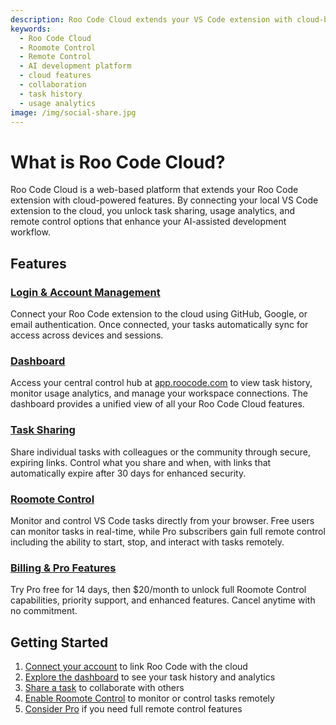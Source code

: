 ```yaml
---
description: Roo Code Cloud extends your VS Code extension with cloud-based task syncing, sharing, usage analytics, and remote control capabilities.
keywords:
  - Roo Code Cloud
  - Roomote Control
  - Remote Control
  - AI development platform
  - cloud features
  - collaboration
  - task history
  - usage analytics
image: /img/social-share.jpg
---
```


# What is Roo Code Cloud?

Roo Code Cloud is a web-based platform that extends your Roo Code extension with cloud-powered features. By connecting your local VS Code extension to the cloud, you unlock task sharing, usage analytics, and remote control options that enhance your AI-assisted development workflow.

## Features

### [Login & Account Management](/roo-code-cloud/login)
Connect your Roo Code extension to the cloud using GitHub, Google, or email authentication. Once connected, your tasks automatically sync for access across devices and sessions.

### [Dashboard](/roo-code-cloud/dashboard)
Access your central control hub at [app.roocode.com](https://app.roocode.com/) to view task history, monitor usage analytics, and manage your workspace connections. The dashboard provides a unified view of all your Roo Code Cloud features.

### [Task Sharing](/roo-code-cloud/task-sharing)
Share individual tasks with colleagues or the community through secure, expiring links. Control what you share and when, with links that automatically expire after 30 days for enhanced security.

### [Roomote Control](/roo-code-cloud/roomote-control)
Monitor and control VS Code tasks directly from your browser. Free users can monitor tasks in real-time, while Pro subscribers gain full remote control including the ability to start, stop, and interact with tasks remotely.

### [Billing & Pro Features](/roo-code-cloud/billing-subscriptions)
Try Pro free for 14 days, then $20/month to unlock full Roomote Control capabilities, priority support, and enhanced features. Cancel anytime with no commitment.

## Getting Started

1. [Connect your account](/roo-code-cloud/login) to link Roo Code with the cloud
2. [Explore the dashboard](/roo-code-cloud/dashboard) to see your task history and analytics
3. [Share a task](/roo-code-cloud/task-sharing) to collaborate with others
4. [Enable Roomote Control](/roo-code-cloud/roomote-control) to monitor or control tasks remotely
5. [Consider Pro](/roo-code-cloud/billing-subscriptions) if you need full remote control features